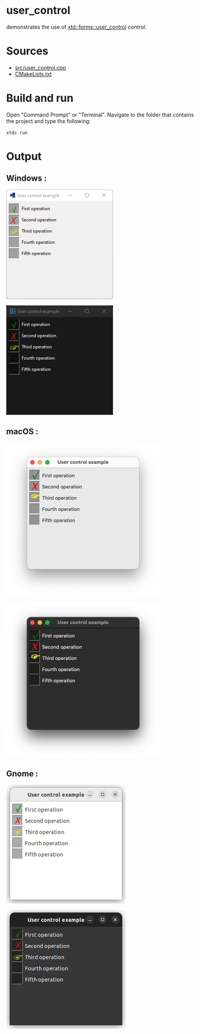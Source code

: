# user_control

demonstrates the use of [xtd::forms::user_control](../../../../src/xtd.forms/include/xtd/forms/user_control.h) control.

# Sources

* [src/user_control.cpp](src/user_control.cpp)
* [CMakeLists.txt](CMakeLists.txt)

# Build and run

Open "Command Prompt" or "Terminal". Navigate to the folder that contains the project and type the following:

```shell
xtdc run
```

# Output

## Windows :

![Screenshot](../../../../docs/pictures/examples/user_control_w.png)

![Screenshot](../../../../docs/pictures/examples/user_control_wd.png)

## macOS :

![Screenshot](../../../../docs/pictures/examples/user_control_m.png)

![Screenshot](../../../../docs/pictures/examples/user_control_md.png)

## Gnome :

![Screenshot](../../../../docs/pictures/examples/user_control_g.png)

![Screenshot](../../../../docs/pictures/examples/user_control_gd.png)
